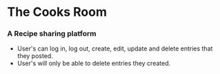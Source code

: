 # The Cooks Room

<h3>A Recipe sharing platform</h3>

* User's can log in, log out, create, edit, update and delete entries that they posted.
* User's will only be able to delete entries they created.

